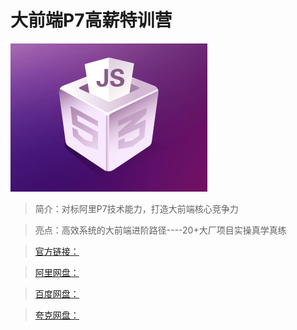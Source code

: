 # 大前端P7高薪特训营

![img](../../assets/Ciqc1F_Rn7yAPG3-AABHTB3uxnc853.png)

> 简介：对标阿里P7技术能力，打造大前端核心竞争力

> 亮点：高效系统的大前端进阶路径----20+大厂项目实操真学真练

> [官方链接：]()

> [阿里网盘：]()

> [百度网盘：]()

> [夸克网盘：]()
